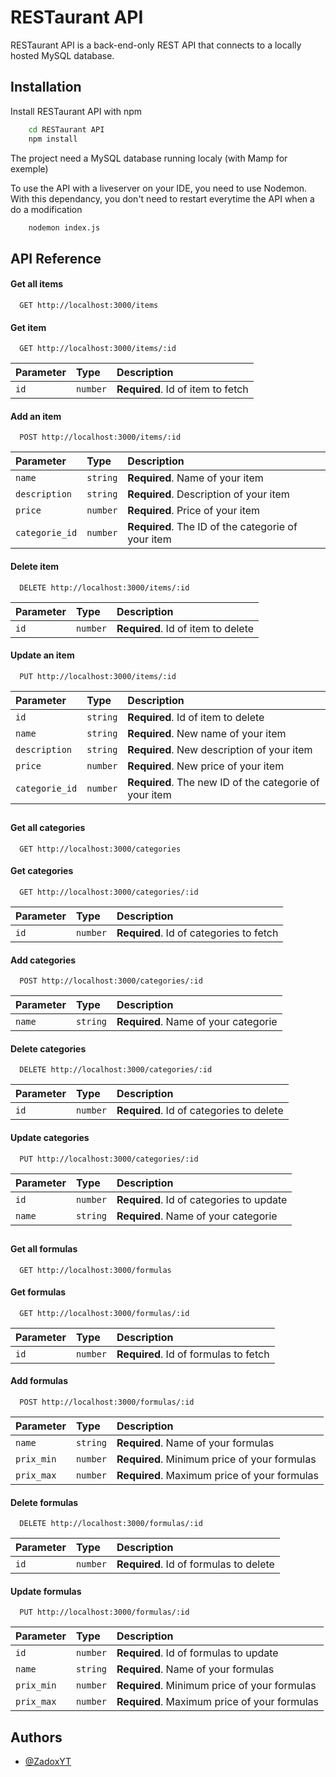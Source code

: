 
# RESTaurant API

RESTaurant API is a back-end-only REST API that connects to a locally hosted MySQL database. 





## Installation

Install RESTaurant API with npm

```bash
    cd RESTaurant API
    npm install 
```

The project need a MySQL database running localy (with Mamp for exemple)

To use the API with a liveserver on your IDE, you need to use Nodemon. With this dependancy, you don't need to restart everytime the API when a do a modification

```bash
    nodemon index.js
```
## API Reference

#### Get all items

```http
  GET http://localhost:3000/items
```
#### Get item

```http
  GET http://localhost:3000/items/:id
```

| Parameter | Type     | Description                       |
| :-------- | :------- | :-------------------------------- |
| `id`      | `number` | **Required**. Id of item to fetch |

#### Add an item

```http
  POST http://localhost:3000/items/:id
```

| Parameter | Type     | Description                       |
| :-------- | :------- | :-------------------------------- |
| `name`      | `string` | **Required**. Name of your item |
| `description`      | `string` | **Required**. Description of your item  |
| `price`      | `number` | **Required**. Price of your item|
| `categorie_id`      | `number` | **Required**. The ID of the categorie of your item  |

#### Delete item

```http
  DELETE http://localhost:3000/items/:id
```

| Parameter | Type     | Description                       |
| :-------- | :------- | :-------------------------------- |
| `id`      | `number` | **Required**. Id of item to delete |

#### Update an item

```http
  PUT http://localhost:3000/items/:id
```

| Parameter | Type     | Description                       |
| :-------- | :------- | :-------------------------------- |
| `id`      | `string` | **Required**. Id of item to delete |
| `name`      | `string` | **Required**. New name of your item |
| `description`      | `string` | **Required**. New description of your item  |
| `price`      | `number` | **Required**. New price of your item|
| `categorie_id`      | `number` | **Required**. The new ID of the categorie of your item  |

##

#### Get all categories

```http
  GET http://localhost:3000/categories
```
#### Get categories

```http
  GET http://localhost:3000/categories/:id
```

| Parameter | Type     | Description                       |
| :-------- | :------- | :-------------------------------- |
| `id`      | `number` | **Required**. Id of categories to fetch |

#### Add categories

```http
  POST http://localhost:3000/categories/:id
```

| Parameter | Type     | Description                       |
| :-------- | :------- | :-------------------------------- |
| `name`      | `string` | **Required**. Name of your categorie |

#### Delete categories

```http
  DELETE http://localhost:3000/categories/:id
```

| Parameter | Type     | Description                       |
| :-------- | :------- | :-------------------------------- |
| `id`      | `number` | **Required**. Id of categories to delete |

#### Update categories

```http
  PUT http://localhost:3000/categories/:id
```

| Parameter | Type     | Description                       |
| :-------- | :------- | :-------------------------------- |
| `id`      | `number` | **Required**. Id of categories to update |
| `name`      | `string` | **Required**. Name of your categorie |

##

#### Get all formulas

```http
  GET http://localhost:3000/formulas
```
#### Get formulas

```http
  GET http://localhost:3000/formulas/:id
```

| Parameter | Type     | Description                       |
| :-------- | :------- | :-------------------------------- |
| `id`      | `number` | **Required**. Id of formulas to fetch |

#### Add formulas

```http
  POST http://localhost:3000/formulas/:id
```

| Parameter | Type     | Description                       |
| :-------- | :------- | :-------------------------------- |
| `name`      | `string` | **Required**. Name of your formulas |
| `prix_min`      | `number` | **Required**. Minimum price of your formulas |
| `prix_max`      | `number` | **Required**. Maximum price of your formulas  |

#### Delete formulas

```http
  DELETE http://localhost:3000/formulas/:id
```

| Parameter | Type     | Description                       |
| :-------- | :------- | :-------------------------------- |
| `id`      | `number` | **Required**. Id of formulas to delete |

#### Update formulas

```http
  PUT http://localhost:3000/formulas/:id
```

| Parameter | Type     | Description                       |
| :-------- | :------- | :-------------------------------- |
| `id`      | `number` | **Required**. Id of formulas to update |
| `name`      | `string` | **Required**. Name of your formulas |
| `prix_min`      | `number` | **Required**. Minimum price of your formulas |
| `prix_max`      | `number` | **Required**. Maximum price of your formulas  |



## Authors

- [@ZadoxYT](https://www.github.com/ZadoxYT)

